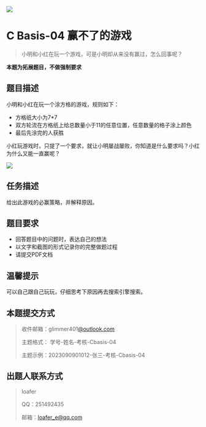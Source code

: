 ![](https://pic.imgdb.cn/item/64c4a2881ddac507cc007975.png)

# C Basis-04 赢不了的游戏

> 小明和小红在玩一个游戏，可是小明却从来没有赢过，怎么回事呢？
> 

**本题为拓展题目，不做强制要求**

## 题目描述

小明和小红在玩一个涂方格的游戏，规则如下：

- 方格纸大小为7*7
- 双方轮流在方格纸上给总数量小于11的任意位置，任意数量的格子涂上颜色
- 最后先涂完的人获胜

小红玩游戏时，只提了一个要求，就让小明屡战屡败，你知道是什么要求吗？小红为什么又能一直赢呢？

![](https://pic.imgdb.cn/item/64e09fa0661c6c8e54694c2e.jpg)

## 任务描述

给出此游戏的必赢策略，并解释原因。

## 题目要求

- 回答题目中的问题时，表达自己的想法
- 以文字和截图的形式记录你的完整做题过程
- 请提交PDF文档

## 温馨提示

可以自己跟自己玩玩，仔细思考下原因再去搜索引擎搜索。

## **本题提交方式**

> 收件邮箱：glimmer401[@outlook.com](https://antio2.github.io/Glimmer-Recruit/outlook.com)
>
> 主题格式： 学号-姓名-考核-Cbasis-04
>
> 主题示例：2023090901012-张三-考核-Cbasis-04

## **出题人联系方式**

> loafer
>
> QQ：251492435
>
> 邮箱：[loafer_e@qq.com](mailto:loafer_e@qq.com)